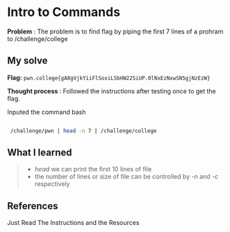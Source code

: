# Intro to Commands 

**Problem** : The problem is to find flag by piping the first 7 lines of a prohram to /challenge/college
## My solve

**Flag:** `pwn.college{gA8gVjkYiiFlSoxiLSbHW22SiUP.0lNxEzNxwSN5gjNzEzW}`

**Thought process** :   Followed the instructions after testing once to get the flag.


Inputed the command
bash
```bash

 /challenge/pwn | head -n 7 | /challenge/college

```


## What I learned
> * *head* we can print the first 10 lines of file
> * the number of lines or size of file can be controlled by *-n* and *-c* respectively

## References 
Just Read The Instructions and the Resources
